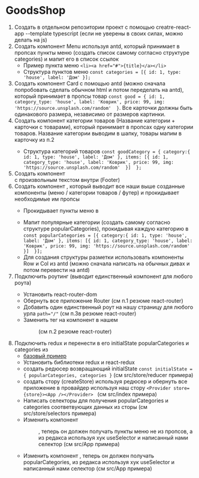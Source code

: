 # GoodsShop
1. Создать в отдельном репозитории проект с помощью creatre-react-app --template typescript (если не уверены в своих силах, можно делать на js)
2. Создать компонент Menu используя antd, который принимает в пропсах пункты меню (создать список самому согласно структуре categories) и мапит его в список ссылок
    - Пример пункта меню ```<li><a href="#">{title}</a></li>```
    - Структура пунктов меню ```const categories = [{ id: 1, type: 'house', label: 'Дом' }]; ```
3. Создать компонент Card с помощью antd (можно сначала попробовать сделать обычном html и потом переделать на antd), который принимает в пропсы товар ```const good = { id: 1, category_type: 'house', label: 'Коврик', price: 99, img: 'https://source.unsplash.com/random'  }```. Все карточки должны быть одинакового размера, независимо от размеров картинки.
4. Создать компонент категории товаров <GoodCategory /> (Название категории + карточки с товарами), который принимает в пропсах одну категории товаров. Название категории выводим в шапку, товары мапим в карточку из п.2
    - Структура категорий товаров ```const goodCategory = { category:{ id: 1, type: 'house', label: 'Дом' }, items: [{ id: 1, category_type: 'house', label: 'Коврик', price: 99, img: 'https://source.unsplash.com/random'  }]  }; ```
5. Создать компонент <Footer /> с произвольным текстом внутри (Footer)
6. Создать компонент <MainPage />, который выводит все наши выше созданные компоненты (меню / категории товаров / футер) и прокидывает необходимые им пропсы
    - Прокидывает пункты меню в <Menu />
    - Мапит популярные категории (создать самому согласно структуре popularCategories), прокидывая каждую категорию в <GoodCategory /> `const popularCategories = [{ category:{ id: 1, type: 'house', label: 'Дом' }, items: [{ id: 1, category_type: 'house', label: 'Коврик', price: 99, img: 'https://source.unsplash.com/random'  }]  }]; `
    - Для создания структуры разметки использовать компоненты Row и Col из antd (можно сначала написать на обычных дивах и потом перевести на antd)
7. Подключить роутинг (выводит единственный компонент <MainPage /> для любого роута)
    - Установить react-router-dom
    - Обернуть все приложение Router (см п.1 резюме react-router)
    - Добавить один единственный роут на нашу страницу <MainPage /> для любого урла ```path="/"``` (см п.3в резюме react-router)
    - Заменить тег <a> на компонент <Link /> в нашем <Menu /> (см п.2 резюме react-router)
8. Подключить redux и перенести в его initialState popularCategories и categories из <MainPage />
    - [базовый пример](https://codesandbox.io/s/xenodochial-mendel-iwhpb)
    - Установить библиотеки redux и react-redux
    - создать редюсер возвращающий initialState ```const initialState = { popularCategories, categories }``` (см src/store/reducer примера)
    - создать стору (createStore) используя редюсер и обернуть все приложение в провайдер используя наш стору ```<Provider store={store}><App /></Provider> ``` (см src/index примера)
    - Написать селекторы для получения popularCategories и categories соответвующих данных из сторы (см src/store/selectors примера)
    - Изменить компонент <Menu />, теперь он должен получать пункты меню не из пропсов, а из редакса используя хук useSelector и написанный нами селектор (см src/App примера)
    - Изменить компонент <MainPage />, теперь он должен получать popularCategories, из редакса используя хук useSelector и написанный нами селектор (см src/App примера)
